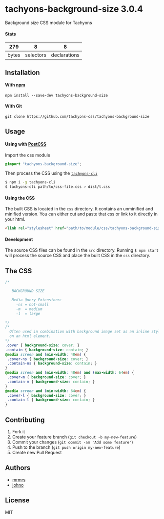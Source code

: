 # tachyons-background-size 3.0.4

Background size CSS module for Tachyons

#### Stats

279 | 8 | 8
---|---|---
bytes | selectors | declarations

## Installation

#### With [npm](https://npmjs.com)

```
npm install --save-dev tachyons-background-size
```

#### With Git

```
git clone https://github.com/tachyons-css/tachyons-background-size
```

## Usage

#### Using with [PostCSS](https://github.com/postcss/postcss)

Import the css module

```css
@import "tachyons-background-size";
```

Then process the CSS using the [`tachyons-cli`](https://github.com/tachyons-css/tachyons-cli)

```sh
$ npm i -g tachyons-cli
$ tachyons-cli path/to/css-file.css > dist/t.css
```

#### Using the CSS

The built CSS is located in the `css` directory. It contains an unminified and minified version.
You can either cut and paste that css or link to it directly in your html.

```html
<link rel="stylesheet" href="path/to/module/css/tachyons-background-size">
```

#### Development

The source CSS files can be found in the `src` directory.
Running `$ npm start` will process the source CSS and place the built CSS in the `css` directory.

## The CSS

```css
/*

   BACKGROUND SIZE

   Media Query Extensions:
     -ns = not-small
     -m  = medium
     -l  = large

*/
/*
  Often used in combination with background image set as an inline style
  on an html element.
*/
.cover { background-size: cover; }
.contain { background-size: contain; }
@media screen and (min-width: 48em) {
 .cover-ns { background-size: cover; }
 .contain-ns { background-size: contain; }
}
@media screen and (min-width: 48em) and (max-width: 64em) {
 .cover-m { background-size: cover; }
 .contain-m { background-size: contain; }
}
@media screen and (min-width: 64em) {
 .cover-l { background-size: cover; }
 .contain-l { background-size: contain; }
}
```

## Contributing

1. Fork it
2. Create your feature branch (`git checkout -b my-new-feature`)
3. Commit your changes (`git commit -am 'Add some feature'`)
4. Push to the branch (`git push origin my-new-feature`)
5. Create new Pull Request

## Authors

* [mrmrs](http://mrmrs.io)
* [johno](http://johnotander.com)

## License

MIT

